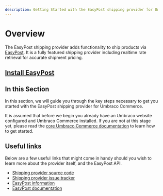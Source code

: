 ```yaml
---
description: Getting Started with the EasyPost shipping provider for Umbraco Commerce.
---
```


# Overview

The EasyPost shipping provider adds functionality to ship products via [EasyPost](https://www.easypost.com/). It is a fully featured shipping provider including realtime rate retrieval for accurate shipment pricing.

## [Install EasyPost](../install-shipping-providers.md)

## In this Section

In this section, we will guide you through the key steps necessary to get you started with the EasyPost shipping provider for Umbraco Commerce.

It is assumed that before we begin you already have an Umbraco website configured and Umbraco Commerce installed. If you are not at this stage yet, please read the [core Umbraco Commerce documentation](https://docs.umbraco.com/umbraco-commerce/) to learn how to get started.

## Useful links

Below are a few useful links that might come in handy should you wish to learn more about the provider itself, and the EasyPost API.

* [Shipping provider source code](https://github.com/umbraco/Umbraco.Commerce.ShippingProviders.EasyPost)
* [Shipping provider issue tracker](https://github.com/umbraco/Umbraco.Commerce.ShippingProviders.DHhl/issues)
* [EasyPost information](https://www.easypost.com/)
* [EasyPost documentation](https://www.easypost.com/getting-started)
